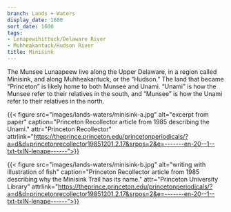 ```yaml
---
branch: Lands + Waters
display_date: 1600
sort_date: 1600
tags:
- Lenapewihittuck/Delaware River
- Muhheakantuck/Hudson River
title: Minisink
---
```


The Munsee Lunaapeew live along the Upper Delaware, in a region called Minisink, and along Muhheakantuck, or the “Hudson.” The land that became “Princeton” is likely home to both Munsee and Unami. “Unami” is how the Munsee refer to their relatives in the south, and “Munsee” is how the Unami refer to their relatives in the north.

{{< figure src="images/lands-waters/minisink-a.jpg" alt="excerpt from paper" caption="Princeton Recollector article from 1985 describing the Unami." attr="Princeton Recollector" attrlink="https://theprince.princeton.edu/princetonperiodicals/?a=d&d=princetonrecollector19851201.2.17&srpos=2&e=-------en-20--1--txt-txIN-lenape------">}}

{{< figure src="images/lands-waters/minisink-b.jpg" alt="writing with illustration of fish" caption="Princeton Recollector article from 1985 describing why the Minisink Trail has its name." attr="Princeton University Library" attrlink="https://theprince.princeton.edu/princetonperiodicals/?a=d&d=princetonrecollector19851201.2.17&srpos=2&e=-------en-20--1--txt-txIN-lenape------">}}
